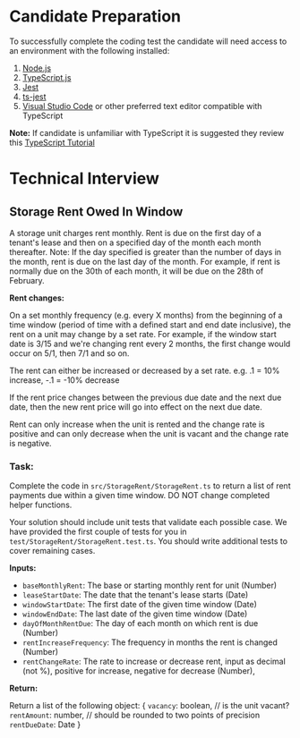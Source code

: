 
# Candidate Preparation
To successfully complete the coding test the candidate will need access to an environment with the following installed:
1. [Node.js](https://nodejs.org/en)
2. [TypeScript.js](https://www.typescriptlang.org/download)
3. [Jest](https://www.typescriptlang.org/download)
4. [ts-jest](https://jestjs.io/docs/getting-started#via-ts-jest)
5. [Visual Studio Code](https://code.visualstudio.com) or other preferred text editor compatible with TypeScript

**Note:** If candidate is unfamiliar with TypeScript it is suggested they review this [TypeScript Tutorial](https://www.w3schools.com/typescript/)

# Technical Interview

## Storage Rent Owed In Window

A storage unit charges rent monthly. Rent is due on the first day of a tenant's lease and then on a specified day of the month each month thereafter. Note: If the day specified is greater than the number of days in the month, rent is due on the last day of the month. For example, if rent is normally due on the 30th of each month, it will be due on the 28th of February.

**Rent changes:**

On a set monthly frequency (e.g. every X months) from the beginning of a time window (period of time with a defined start and end date inclusive), the rent on a unit may change by a set rate. For example, if the window start date is 3/15 and we're changing rent every 2 months, the first change would occur on 5/1, then 7/1 and so on.

The rent can either be increased or decreased by a set rate. e.g. .1 = 10% increase, -.1 = -10% decrease

If the rent price changes between the previous due date and the next due date, then the new rent price will go into effect on the next due date.

Rent can only increase when the unit is rented and the change rate is positive and can only decrease when the unit is vacant and the change rate is negative.

### Task: ###

Complete the code in `src/StorageRent/StorageRent.ts` to return a list of rent payments due within a given time window. DO NOT change completed helper functions.

Your solution should include unit tests that validate each possible case. We have provided the first couple of tests for you in `test/StorageRent/StorageRent.test.ts`. You should write additional tests to cover remaining cases.

**Inputs:**
- `baseMonthlyRent`: The base or starting monthly rent for unit (Number)
- `leaseStartDate`: The date that the tenant's lease starts (Date)
- `windowStartDate`: The first date of the given time window (Date)
- `windowEndDate`: The last date of the given time window (Date)
- `dayOfMonthRentDue`: The day of each month on which rent is due (Number)
- `rentIncreaseFrequency`: The frequency in months the rent is changed (Number)
- `rentChangeRate`: The rate to increase or decrease rent, input as decimal (not %), positive for increase, negative for decrease (Number), 

**Return:**

Return a list of the following object:
{
    `vacancy`: boolean, // is the unit vacant? 
    `rentAmount`: number, // should be rounded to two points of precision
    `rentDueDate`: Date
}

